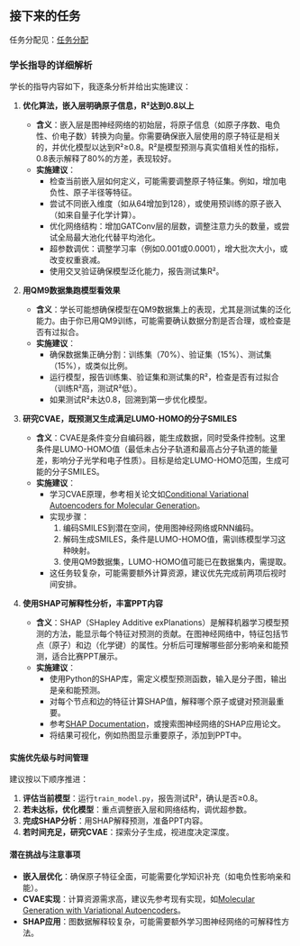 
## 接下来的任务

任务分配见：[任务分配](docs/任务分配.md)

### 学长指导的详细解析
学长的指导内容如下，我逐条分析并给出实施建议：

1. **优化算法，嵌入层明确原子信息，R²达到0.8以上**
   - **含义**：嵌入层是图神经网络的初始层，将原子信息（如原子序数、电负性、价电子数）转换为向量。你需要确保嵌入层使用的原子特征是相关的，并优化模型以达到R²≥0.8。R²是模型预测与真实值相关性的指标，0.8表示解释了80%的方差，表现较好。
   - **实施建议**：
     - 检查当前嵌入层如何定义，可能需要调整原子特征集。例如，增加电负性、原子半径等特征。
     - 尝试不同嵌入维度（如从64增加到128），或使用预训练的原子嵌入（如来自量子化学计算）。
     - 优化网络结构：增加GATConv层的层数，调整注意力头的数量，或尝试全局最大池化代替平均池化。
     - 超参数调优：调整学习率（例如0.001或0.0001），增大批次大小，或改变权重衰减。
     - 使用交叉验证确保模型泛化能力，报告测试集R²。

2. **用QM9数据集跑模型看效果**
   - **含义**：学长可能想确保模型在QM9数据集上的表现，尤其是测试集的泛化能力。由于你已用QM9训练，可能需要确认数据分割是否合理，或检查是否有过拟合。
   - **实施建议**：
     - 确保数据集正确分割：训练集（70%）、验证集（15%）、测试集（15%），或类似比例。
     - 运行模型，报告训练集、验证集和测试集的R²，检查是否有过拟合（训练R²高，测试R²低）。
     - 如果测试R²未达0.8，回溯到第一步优化模型。

3. **研究CVAE，既预测又生成满足LUMO-HOMO的分子SMILES**
   - **含义**：CVAE是条件变分自编码器，能生成数据，同时受条件控制。这里条件是LUMO-HOMO值（最低未占分子轨道和最高占分子轨道的能量差，影响分子光学和电子性质）。目标是给定LUMO-HOMO范围，生成可能的分子SMILES。
   - **实施建议**：
     - 学习CVAE原理，参考相关论文如[Conditional Variational Autoencoders for Molecular Generation](https://arxiv.org/abs/1703.10650)。
     - 实现步骤：
       1. 编码SMILES到潜在空间，使用图神经网络或RNN编码。
       2. 解码生成SMILES，条件是LUMO-HOMO值，需训练模型学习这种映射。
       3. 使用QM9数据集，LUMO-HOMO值可能已在数据集内，需提取。
     - 这任务较复杂，可能需要额外计算资源，建议优先完成前两项后视时间安排。

4. **使用SHAP可解释性分析，丰富PPT内容**
   - **含义**：SHAP（SHapley Additive exPlanations）是解释机器学习模型预测的方法，能显示每个特征对预测的贡献。在图神经网络中，特征包括节点（原子）和边（化学键）的属性。分析后可理解哪些部分影响亲和能预测，适合比赛PPT展示。
   - **实施建议**：
     - 使用Python的SHAP库，需定义模型预测函数，输入是分子图，输出是亲和能预测。
     - 对每个节点和边的特征计算SHAP值，解释哪个原子或键对预测最重要。
     - 参考[SHAP Documentation](https://shap.readthedocs.io/en/latest/)，或搜索图神经网络的SHAP应用论文。
     - 将结果可视化，例如热图显示重要原子，添加到PPT中。

#### 实施优先级与时间管理
建议按以下顺序推进：
1. **评估当前模型**：运行`train_model.py`，报告测试R²，确认是否≥0.8。
2. **若未达标，优化模型**：重点调整嵌入层和网络结构，调优超参数。
3. **完成SHAP分析**：用SHAP解释预测，准备PPT内容。
4. **若时间充足，研究CVAE**：探索分子生成，视进度决定深度。

#### 潜在挑战与注意事项
- **嵌入层优化**：确保原子特征全面，可能需要化学知识补充（如电负性影响亲和能）。
- **CVAE实现**：计算资源需求高，建议先参考现有实现，如[Molecular Generation with Variational Autoencoders](https://github.com/aspuru-guzik-group/chemical_vae)。
- **SHAP应用**：图数据解释较复杂，可能需要额外学习图神经网络的可解释性方法。

